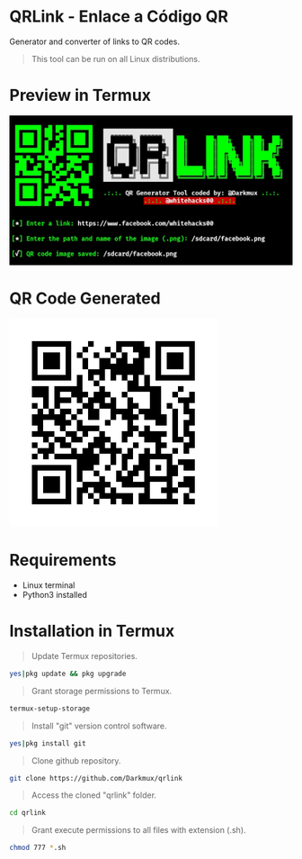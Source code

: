 # QRLink - Enlace a Código QR
Generator and converter of links to QR codes.
> This tool can be run on all Linux distributions.
# Preview in Termux
![QRLink](https://github.com/Darkmux/qrlink/blob/main/images/QRLink.jpg)
# QR Code Generated
![QRFacebook](https://github.com/Darkmux/qrlink/blob/main/images/facebook.png)
# Requirements
* Linux terminal
* Python3 installed
# Installation in Termux
> Update Termux repositories.
```bash
yes|pkg update && pkg upgrade
```
> Grant storage permissions to Termux.
```bash
termux-setup-storage
```
> Install "git" version control software.
```bash
yes|pkg install git
```
> Clone github repository.
```bash
git clone https://github.com/Darkmux/qrlink
```
> Access the cloned "qrlink" folder.
```bash
cd qrlink
```
> Grant execute permissions to all files with extension (.sh).
```bash
chmod 777 *.sh
```
